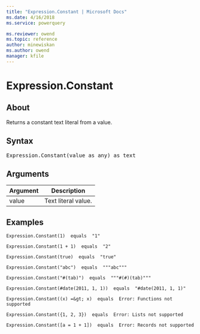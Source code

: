 ```yaml
---
title: "Expression.Constant | Microsoft Docs"
ms.date: 4/16/2018
ms.service: powerquery

ms.reviewer: owend
ms.topic: reference
author: minewiskan
ms.author: owend
manager: kfile
---
```

# Expression.Constant

  
## About  
Returns a constant text literal from a value.  
  
## Syntax

<pre>
Expression.Constant(value as any) as text  
</pre>
  
## Arguments  
  
|Argument|Description|  
|------------|---------------|  
|value|Text literal value.|  
  
## Examples  

```powerquery-m
Expression.Constant(1)  equals  "1"  
```

```powerquery-m 
Expression.Constant(1 + 1)  equals  "2"  
```

```powerquery-m 
Expression.Constant(true)  equals  "true"  
```

```powerquery-m 
Expression.Constant("abc")  equals  """abc"""  
```

```powerquery-m 
Expression.Constant("#(tab)")  equals  """#(#)(tab)"""  
```

```powerquery-m
Expression.Constant(#date(2011, 1, 1))  equals  "#date(2011, 1, 1)"  
```

```powerquery-m 
Expression.Constant((x) =&gt; x)  equals  Error: Functions not supported  
```

```powerquery-m
Expression.Constant({1, 2, 3})  equals  Error: Lists not supported  
```

```powerquery-m
Expression.Constant([a = 1 + 1])  equals  Error: Records not supported  
```
